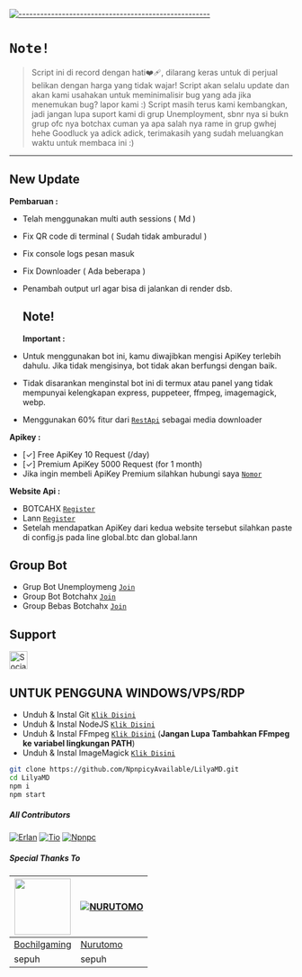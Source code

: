 [![-----------------------------------------------------](https://raw.githubusercontent.com/andreasbm/readme/master/assets/lines/colored.png)](#table-of-contents)

# `Note!`

> Script ini di record dengan hati❤️‍🩹, dilarang keras untuk di perjual belikan dengan harga yang tidak wajar!
> Script akan selalu update dan akan kami usahakan untuk meminimalisir bug yang ada jika menemukan bug? lapor kami :)
> Script masih terus kami kembangkan, jadi jangan lupa suport kami di grup Unemployment, sbnr nya si bukn grup ofc nya botchax cuman ya apa salah nya rame in grup gwhej hehe
> Goodluck ya adick adick, terimakasih yang sudah meluangkan waktu untuk membaca ini :)
---------

## New Update
**Pembaruan :**
- Telah menggunakan multi auth sessions ( Md )
- Fix QR code di terminal ( Sudah tidak amburadul )
- Fix console logs pesan masuk 
- Fix Downloader ( Ada beberapa )
- Penambah output url agar bisa di jalankan di render dsb.

  ## Note!
  **Important :**
- Untuk menggunakan bot ini, kamu diwajibkan mengisi ApiKey terlebih dahulu. Jika tidak mengisinya, bot tidak akan berfungsi dengan baik.
- Tidak disarankan menginstal bot ini di termux atau panel yang tidak mempunyai kelengkapan express, puppeteer, ffmpeg, imagemagick, webp.
- Menggunakan 60% fitur dari [`RestApi`](https://api.botcahx.live) sebagai media downloader

**Apikey :**
- [✓] Free ApiKey 10 Request (/day)
- [✓] Premium ApiKey 5000 Request (for 1 month)
- Jika ingin membeli ApiKey Premium silahkan hubungi saya [`Nomor`](https://wa.me/6282221792667?text=permisi+mau+beli+premium+apikey)

**Website Api :**
- BOTCAHX [`Register`](https://api.botcahx.live)
- Lann [`Register`](https://api.betabotz.org)
- Setelah mendapatkan ApiKey dari kedua website tersebut silahkan paste di config.js pada line global.btc dan global.lann

## Group Bot
- Grup Bot Unemploymeng [`Join`](https://chat.whatsapp.com/FD1WHwwYrpqHKJ6quUglfS)
- Group Bot Botchahx [`Join`](https://chat.whatsapp.com/Ln2vHjRrRayAbzalRMB56r)
- Group Bebas Botchahx [`Join`](https://chat.whatsapp.com/JAi5AMaxdFLH0s2pH2RcUJ)
  
## Support
<a href="https://sociabuzz.com/tioclkp02" target="_blank"><img src="https://img.shields.io/badge/Buy_Me_A_Coffee-FFDD00?style=for-the-badge&logo=buy-me-a-coffee&logoColor=black" height="32px" alt="Sociabuzz"></a>

## UNTUK PENGGUNA WINDOWS/VPS/RDP

* Unduh & Instal Git [`Klik Disini`](https://git-scm.com/downloads)
* Unduh & Instal NodeJS [`Klik Disini`](https://nodejs.org/en/download)
* Unduh & Instal FFmpeg [`Klik Disini`](https://ffmpeg.org/download.html) (**Jangan Lupa Tambahkan FFmpeg ke variabel lingkungan PATH**)
* Unduh & Instal ImageMagick [`Klik Disini`](https://imagemagick.org/script/download.php)

```bash
git clone https://github.com/NpnpicyAvailable/LilyaMD.git
cd LilyaMD
npm i
npm start
```


##### All Contributors
[![Erlan](https://github.com/ERLANRAHMAT.png?size=100)](https://github.com/ERLANRAHMAT)
[![Tio](https://github.com/BOTCAHX.png?size=100)](https://github.com/BOTCAHX)
[![Npnpc](https://github.com/NpnpicyAvailable.png?size=100)](https://github.com/NpnpicyAvailable)


##### Special Thanks To
<!--[![Nurutomo](https://github.com/Nurutomo.png?size=100)](https://github.com/Nurutomo)
[![BochilGaming](https://github.com/BochilGaming.png?size=100)](https://github.com/BochilGaming)
[![adiwajshing/Baileys](https://github.com/adiwajshing.png?size=100)](https://github.com/adiwajshing)-->
<a href="https://github.com/BochilGaming"><img src="https://github.com/BochilGaming.png?size=100" width="100" height="100"></a> | [![NURUTOMO](https://github.com/Nurutomo.png?size=100)](https://github.com/Nurutomo) 
---|---
[Bochilgaming](https://github.com/BochilGaming)  | [Nurutomo](https://github.com/Nurutomo)
sepuh | sepuh |
